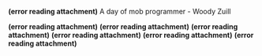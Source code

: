 **(error reading attachment)**
A day of mob programmer - Woody Zuill

 **(error reading attachment)**
 **(error reading attachment)**
 **(error reading attachment)**
 **(error reading attachment)**
 **(error reading attachment)**
 **(error reading attachment)**